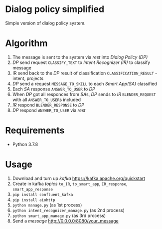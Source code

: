 # Dialog policy simplified

Simple version of dialog policy system.

# Algorithm
1. The message is sent to the system via *rest* into *Dialog Policy (DP)*
2. *DP* send request `CLASSIFY_TEXT` to *Intent Recognizer (IR)* to classify message
3. IR send back to the *DP* result of classification `CLASSIFICATION_RESULT` - intent, projects
4. *DP* send a request `MESSAGE_TO_SKILL` to each *Smart App(SA)* classified
5. Each *SA* response `ANSWER_TO_USER` to *DP*
6. When *DP* got all responces from *SA*s, *DP* sends to *IR* `BLENDER_REQUEST` with all `ANSWER_TO_USER`s included
7. *IR* respond `BLENDER_RESPONSE` to *DP*
8. *DP* respond `ANSWER_TO_USER` via *rest*

# Requirements
- Python 3.7.8

# Usage
1. Download and turn up *kafka* https://kafka.apache.org/quickstart
2. Create in kafka *topics* `to_IR`, `to_smart_app`, `IR_response`, `smart_app_response`
3. `pip install confluent_kafka`
4. `pip install aiohttp`
5. `python manage.py` (as 1st process)
6. `python intent_recognizer_manage.py` (as 2nd process)
7. `python smart_app_manage.py` (as 3rd process)
8. Send a *message* http://0.0.0.0:8080/your_message
